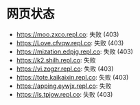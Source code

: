 # 网页状态
- https://moo.zxco.repl.co: 失败 (403)
- https://Love.cfvqw.repl.co: 失败 (403)
- https://mization.edpjg.repl.co: 失败 (403)
- https://k2.shilh.repl.co: 失败
- https://vi.zogzr.repl.co: 失败 (403)
- https://tote.kaikaixin.repl.co: 失败 (403)
- https://apping.eywjx.repl.co: 失败
- https://ls.tpjow.repl.co: 失败 (403)
